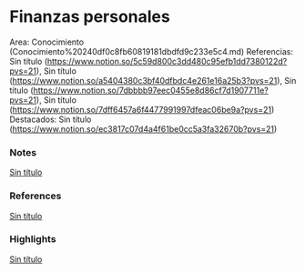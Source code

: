 # Finanzas personales

Area: Conocimiento (Conocimiento%20240df0c8fb60819181dbdfd9c233e5c4.md)
Referencias: Sin título (https://www.notion.so/5c59d800c3dd480c95efb1dd7380122d?pvs=21), Sin título (https://www.notion.so/a5404380c3bf40dfbdc4e261e16a25b3?pvs=21), Sin título (https://www.notion.so/7dbbbb97eec0455e8d86cf7d1907711e?pvs=21), Sin título (https://www.notion.so/7dff6457a6f4477991997dfeac06be9a?pvs=21)
Destacados: Sin título (https://www.notion.so/ec3817c07d4a4f61be0cc5a3fa32670b?pvs=21)

### Notes

[Sin título](Sin%20ti%CC%81tulo%20240df0c8fb60812d8c48ef0cd7bd51ec.csv)

### References

[Sin título](Sin%20ti%CC%81tulo%20240df0c8fb608173af11c5a0a8011df3.csv)

### Highlights

[Sin título](Sin%20ti%CC%81tulo%20240df0c8fb60810ebc52f30596dd45e6.csv)